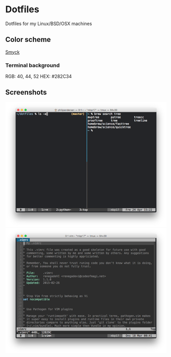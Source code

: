 # Dotfiles
Dotfiles for my Linux/BSD/OSX machines

## Color scheme
[Smyck](https://github.com/hukl/Smyck-Color-Scheme)

### Terminal background
RGB: 40, 44, 52
HEX: #282C34

## Screenshots
![Screenshot1](https://raw.githubusercontent.com/renegadevi/dotfiles/master/Screenshots/Screenshot_01.png)
![Screenshot2](https://raw.githubusercontent.com/renegadevi/dotfiles/master/Screenshots/Screenshot_02.png)
